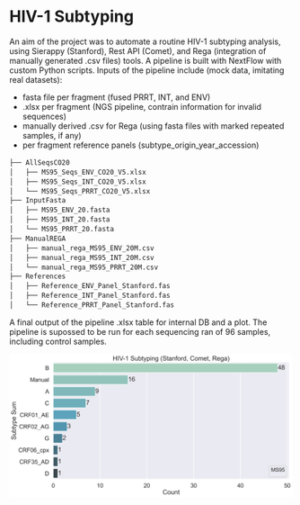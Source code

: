 # HIV-1 Subtyping

An aim of the project was to automate a routine HIV-1 subtyping analysis, using Sierappy (Stanford), Rest API (Comet), and Rega (integration of manually generated .csv files) tools. A pipeline is built with NextFlow with custom Python scripts. Inputs of the pipeline include (mock data, imitating real datasets):

- fasta file per fragment (fused PRRT, INT, and ENV)
- .xlsx per fragment (NGS pipeline, contrain information for invalid sequences)
- manually derived .csv for Rega (using fasta files with marked repeated samples, if any)
- per fragment reference panels (subtype_origin_year_accession)
  
```sh
├── AllSeqsCO20
│   ├── MS95_Seqs_ENV_CO20_V5.xlsx
│   ├── MS95_Seqs_INT_CO20_V5.xlsx
│   └── MS95_Seqs_PRRT_CO20_V5.xlsx
├── InputFasta
│   ├── MS95_ENV_20.fasta
│   ├── MS95_INT_20.fasta
│   └── MS95_PRRT_20.fasta
├── ManualREGA
│   ├── manual_rega_MS95_ENV_20M.csv
│   ├── manual_rega_MS95_INT_20M.csv
│   └── manual_rega_MS95_PRRT_20M.csv
├── References
│   ├── Reference_ENV_Panel_Stanford.fas
│   ├── Reference_INT_Panel_Stanford.fas
│   └── Reference_PRRT_Panel_Stanford.fas
```

A final output of the pipeline .xlsx table for internal DB and a plot. The pipeline is supossed to be run for each sequencing ran of 96 samples, including control samples. 

![Plot](Documentation/images/MS95_subtype_counts.png)